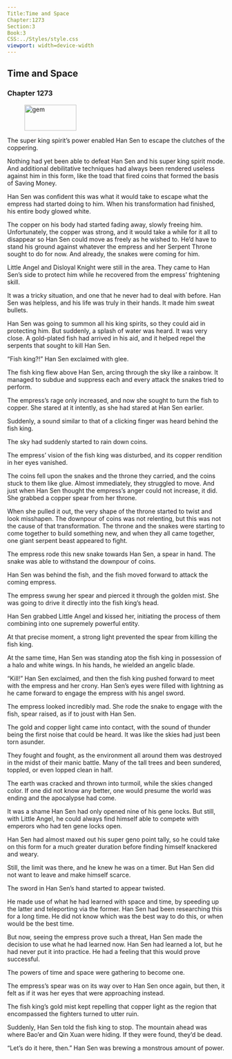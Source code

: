 ```yaml
---
Title:Time and Space 
Chapter:1273 
Section:3 
Book:3 
CSS:../Styles/style.css 
viewport: width=device-width
---
```

  
## Time and Space
### Chapter 1273
  
<figure>
	<img src="../Images/gem.gif" alt="gem" id="gem" width="120" height="60" />
</figure>
  

  
The super king spirit’s power enabled Han Sen to escape the clutches of the coppering.

Nothing had yet been able to defeat Han Sen and his super king spirit mode. And additional debilitative techniques had always been rendered useless against him in this form, like the toad that fired coins that formed the basis of Saving Money.

Han Sen was confident this was what it would take to escape what the empress had started doing to him. When his transformation had finished, his entire body glowed white.

The copper on his body had started fading away, slowly freeing him. Unfortunately, the copper was strong, and it would take a while for it all to disappear so Han Sen could move as freely as he wished to. He’d have to stand his ground against whatever the empress and her Serpent Throne sought to do for now. And already, the snakes were coming for him.

Little Angel and Disloyal Knight were still in the area. They came to Han Sen’s side to protect him while he recovered from the empress’ frightening skill.

It was a tricky situation, and one that he never had to deal with before. Han Sen was helpless, and his life was truly in their hands. It made him sweat bullets.

Han Sen was going to summon all his king spirits, so they could aid in protecting him. But suddenly, a splash of water was heard. It was very close. A gold-plated fish had arrived in his aid, and it helped repel the serpents that sought to kill Han Sen.

“Fish king?!” Han Sen exclaimed with glee.

The fish king flew above Han Sen, arcing through the sky like a rainbow. It managed to subdue and suppress each and every attack the snakes tried to perform.

The empress’s rage only increased, and now she sought to turn the fish to copper. She stared at it intently, as she had stared at Han Sen earlier.

Suddenly, a sound similar to that of a clicking finger was heard behind the fish king.

The sky had suddenly started to rain down coins.

The empress’ vision of the fish king was disturbed, and its copper rendition in her eyes vanished.

The coins fell upon the snakes and the throne they carried, and the coins stuck to them like glue. Almost immediately, they struggled to move. And just when Han Sen thought the empress’s anger could not increase, it did. She grabbed a copper spear from her throne.

When she pulled it out, the very shape of the throne started to twist and look misshapen. The downpour of coins was not relenting, but this was not the cause of that transformation. The throne and the snakes were starting to come together to build something new, and when they all came together, one giant serpent beast appeared to fight.

The empress rode this new snake towards Han Sen, a spear in hand. The snake was able to withstand the downpour of coins.

Han Sen was behind the fish, and the fish moved forward to attack the coming empress.

The empress swung her spear and pierced it through the golden mist. She was going to drive it directly into the fish king’s head.

Han Sen grabbed Little Angel and kissed her, initiating the process of them combining into one supremely powerful entity.

At that precise moment, a strong light prevented the spear from killing the fish king.

At the same time, Han Sen was standing atop the fish king in possession of a halo and white wings. In his hands, he wielded an angelic blade.

“Kill!” Han Sen exclaimed, and then the fish king pushed forward to meet with the empress and her crony. Han Sen’s eyes were filled with lightning as he came forward to engage the empress with his angel sword.

The empress looked incredibly mad. She rode the snake to engage with the fish, spear raised, as if to joust with Han Sen.

The gold and copper light came into contact, with the sound of thunder being the first noise that could be heard. It was like the skies had just been torn asunder.

They fought and fought, as the environment all around them was destroyed in the midst of their manic battle. Many of the tall trees and been sundered, toppled, or even lopped clean in half.

The earth was cracked and thrown into turmoil, while the skies changed color. If one did not know any better, one would presume the world was ending and the apocalypse had come.

It was a shame Han Sen had only opened nine of his gene locks. But still, with Little Angel, he could always find himself able to compete with emperors who had ten gene locks open.

Han Sen had almost maxed out his super geno point tally, so he could take on this form for a much greater duration before finding himself knackered and weary.

Still, the limit was there, and he knew he was on a timer. But Han Sen did not want to leave and make himself scarce.

The sword in Han Sen’s hand started to appear twisted.

He made use of what he had learned with space and time, by speeding up the latter and teleporting via the former. Han Sen had been researching this for a long time. He did not know which was the best way to do this, or when would be the best time.

But now, seeing the empress prove such a threat, Han Sen made the decision to use what he had learned now. Han Sen had learned a lot, but he had never put it into practice. He had a feeling that this would prove successful.

The powers of time and space were gathering to become one.

The empress’s spear was on its way over to Han Sen once again, but then, it felt as if it was her eyes that were approaching instead.

The fish king’s gold mist kept repelling that copper light as the region that encompassed the fighters turned to utter ruin.

Suddenly, Han Sen told the fish king to stop. The mountain ahead was where Bao’er and Qin Xuan were hiding. If they were found, they’d be dead.

“Let’s do it here, then.” Han Sen was brewing a monstrous amount of power.